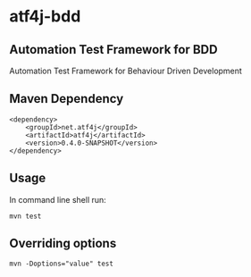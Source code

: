 # atf4j-bdd

## Automation Test Framework for BDD

Automation Test Framework for Behaviour Driven Development

## Maven Dependency

	<dependency>
		<groupId>net.atf4j</groupId>
		<artifactId>atf4j</artifactId>
		<version>0.4.0-SNAPSHOT</version>
	</dependency>

## Usage

In command line shell run:

    mvn test

## Overriding options

    mvn -Doptions="value" test
